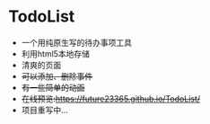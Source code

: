 # TodoList

- 一个用纯原生写的待办事项工具
- 利用html5本地存储
- 清爽的页面
- ~~可以添加、删除事件~~
- ~~有一些简单的动画~~
- ~~在线预览:https://future23365.github.io/TodoList/~~
- 项目重写中...
